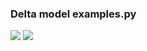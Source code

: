 ### Delta model examples.py

![](https://user-images.githubusercontent.com/37348774/226391083-107e2d66-2fd5-4e23-9f08-8087198230de.png)
![](https://user-images.githubusercontent.com/37348774/226391130-d741deef-fa91-4a51-b40e-9a966fd46b3a.png)
